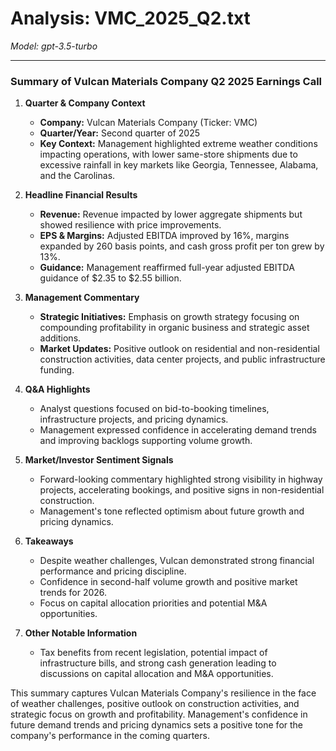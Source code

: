 # Analysis: VMC_2025_Q2.txt

*Model: gpt-3.5-turbo*

---

### Summary of Vulcan Materials Company Q2 2025 Earnings Call

1. **Quarter & Company Context**
   - **Company:** Vulcan Materials Company (Ticker: VMC)
   - **Quarter/Year:** Second quarter of 2025
   - **Key Context:** Management highlighted extreme weather conditions impacting operations, with lower same-store shipments due to excessive rainfall in key markets like Georgia, Tennessee, Alabama, and the Carolinas.

2. **Headline Financial Results**
   - **Revenue:** Revenue impacted by lower aggregate shipments but showed resilience with price improvements.
   - **EPS & Margins:** Adjusted EBITDA improved by 16%, margins expanded by 260 basis points, and cash gross profit per ton grew by 13%.
   - **Guidance:** Management reaffirmed full-year adjusted EBITDA guidance of $2.35 to $2.55 billion.

3. **Management Commentary**
   - **Strategic Initiatives:** Emphasis on growth strategy focusing on compounding profitability in organic business and strategic asset additions.
   - **Market Updates:** Positive outlook on residential and non-residential construction activities, data center projects, and public infrastructure funding.

4. **Q&A Highlights**
   - Analyst questions focused on bid-to-booking timelines, infrastructure projects, and pricing dynamics.
   - Management expressed confidence in accelerating demand trends and improving backlogs supporting volume growth.

5. **Market/Investor Sentiment Signals**
   - Forward-looking commentary highlighted strong visibility in highway projects, accelerating bookings, and positive signs in non-residential construction.
   - Management's tone reflected optimism about future growth and pricing dynamics.

6. **Takeaways**
   - Despite weather challenges, Vulcan demonstrated strong financial performance and pricing discipline.
   - Confidence in second-half volume growth and positive market trends for 2026.
   - Focus on capital allocation priorities and potential M&A opportunities.

7. **Other Notable Information**
   - Tax benefits from recent legislation, potential impact of infrastructure bills, and strong cash generation leading to discussions on capital allocation and M&A opportunities.

This summary captures Vulcan Materials Company's resilience in the face of weather challenges, positive outlook on construction activities, and strategic focus on growth and profitability. Management's confidence in future demand trends and pricing dynamics sets a positive tone for the company's performance in the coming quarters.